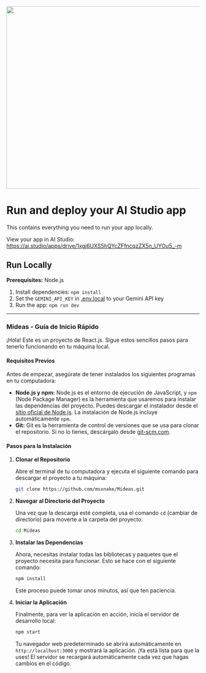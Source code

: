 <div align="center">
<img width="1200" height="475" alt="GHBanner" src="https://github.com/user-attachments/assets/0aa67016-6eaf-458a-adb2-6e31a0763ed6" />
</div>

# Run and deploy your AI Studio app

This contains everything you need to run your app locally.

View your app in AI Studio: https://ai.studio/apps/drive/1xgj6UXS5hQYcZFfncqzZX5n_UYOu5_-m

## Run Locally

**Prerequisites:**  Node.js


1. Install dependencies:
   `npm install`
2. Set the `GEMINI_API_KEY` in [.env.local](.env.local) to your Gemini API key
3. Run the app:
   `npm run dev`



-----

### Mideas - Guía de Inicio Rápido

¡Hola\! Este es un proyecto de React.js. Sigue estos sencillos pasos para tenerlo funcionando en tu máquina local.

#### Requisitos Previos

Antes de empezar, asegúrate de tener instalados los siguientes programas en tu computadora:

  * **Node.js y npm:** Node.js es el entorno de ejecución de JavaScript, y `npm` (Node Package Manager) es la herramienta que usaremos para instalar las dependencias del proyecto. Puedes descargar el instalador desde el [sitio oficial de Node.js](https://nodejs.org/es/). La instalación de Node.js incluye automáticamente `npm`.
  * **Git:** Git es la herramienta de control de versiones que se usa para clonar el repositorio. Si no lo tienes, descárgalo desde [git-scm.com](https://git-scm.com/).

#### Pasos para la Instalación

1.  **Clonar el Repositorio**

    Abre el terminal de tu computadora y ejecuta el siguiente comando para descargar el proyecto a tu máquina:

    ```bash
    git clone https://github.com/msxnake/Mideas.git
    ```

2.  **Navegar al Directorio del Proyecto**

    Una vez que la descarga esté completa, usa el comando `cd` (cambiar de directorio) para moverte a la carpeta del proyecto:

    ```bash
    cd Mideas
    ```

3.  **Instalar las Dependencias**

    Ahora, necesitas instalar todas las bibliotecas y paquetes que el proyecto necesita para funcionar. Esto se hace con el siguiente comando:

    ```bash
    npm install
    ```

    Este proceso puede tomar unos minutos, así que ten paciencia.

4.  **Iniciar la Aplicación**

    Finalmente, para ver la aplicación en acción, inicia el servidor de desarrollo local:

    ```bash
    npm start
    ```

    Tu navegador web predeterminado se abrirá automáticamente en `http://localhost:3000` y mostrará la aplicación. ¡Ya está lista para que la uses\! El servidor se recargará automáticamente cada vez que hagas cambios en el código. 
